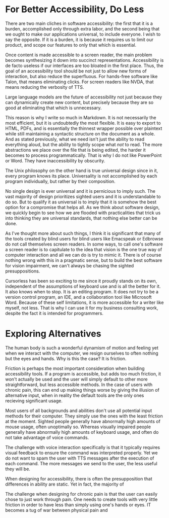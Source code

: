 # For Better Accessibility, Do Less

There are two main cliches in software accessibility: the first that it is a burden, accomplished only through extra labor, and the second being that we ought to make our applications universal, to include everyone. I wish to say the opposite. If it is a burden, it is because it requires us to limit our product, and scope our features to only that which is essential.

Once content is made accessible to a screen reader, the main problem becomes synthesizing it down into succinct representations. Accessibility is de facto useless if our interfaces are too bloated in the first place. Thus, the goal of an accessibility tool should be not just to allow new forms of interaction, but also reduce the superfluous. For hands-free software like Talon, that means eliminating clicks. For screen readers like NVDA, that means reducing the verbosity of TTS.

Large language models are the future of accessibility not just because they can dynamically create new content, but precisely because they are so good at eliminating that which is unnecessary.

This reason is why I write so much in Markdown. It is not necessarily the most efficient, but it is undoubtedly the most flexible. It is easy to export to HTML, PDFs, and is essentially the thinnest wrapper possible over plaintext while still maintaining a syntactic structure on the document as a whole. And as stated previously, what we need isn't just the ability to read everything aloud, but the ability to tightly scope what _not_ to read. The more abstractions we place over the file that is being edited, the harder it becomes to process programmatically. That is why I do not like PowerPoint or Word. They have inaccessibility by obscurity.

The Unix philosophy on the other hand is true universal design since in it, every program knows its place. Universality is not accomplished by each program individually, but rather by their composition.

No single design is ever universal and it is pernicious to imply such. The vast majority of design prioritizes sighted users and it is understandable to do so. But to qualify it as universal is to imply that it is somehow the best option for a compromise that helps all. As we think about software design, we quickly begin to see how we are flooded with practicalities that trick us into thinking they are universal standards, that nothing else better can be done.

As I've thought more about such things, I think it is significant that many of the tools created by blind users for blind users like Emacspeak or Edbrowse do not call themselves screen readers. In some ways, to call one's software a screen reader is to capitulate to the idea that vision is the one true way of computer interaction and all we can do is try to mimic it. There is of course nothing wrong with this in a pragmatic sense, but to build the best software for vision impairment, we can't always be chasing the sighted presuppositions.

Cursorless has been so exciting to me since it proudly stands on its own, independent of the assumptions of keyboard use and is all the better for it. It also knows when to stop. It is an editing program. It does not try to be a version control program, an IDE, and a collaboration tool like Microsoft Word. Because of these self limitations, it is more accessible for a writer like myself, not less. That is why I can use it for my business consulting work, despite the fact it is intended for programmers.

# Exploring Alternatives

The human body is such a wonderful dynamism of motion and feeling yet when we interact with the computer, we resign ourselves to often nothing but the eyes and hands. Why is this the case? It is friction.

Friction is perhaps the most important consideration when building accessibility tools. If a program is accessible, but adds too much friction, it won't actually be used and the user will simply default to other more straightforward, but less accessible methods. In the case of users with chronic pain, this can end up making things worse by giving the illusion of alternative input, when in reality the default tools are the only ones recieving significant usage.

Most users of all backgrounds and abilities don't use all potential input methods for their computer. They simply use the ones with the least friction at the moment. Sighted people generally have abnormally high amounts of mouse usage, often unoptimally so. Whereas visually impaired people generally have abnormally high amounts of keyboard usage, and often do not take advantage of voice commands.

The challenge with voice interaction specifically is that it typically requires visual feedback to ensure the command was interpreted properly. Yet we do not want to spam the user with TTS messages after the execution of each command. The more messages we send to the user, the less useful they will be.

When designing for accessibility, there is often the presupposition that differences in ability are static. Yet in fact, the majority of

The challenge when designing for chronic pain is that the user can easily chose to just work through pain. One needs to create tools with very little friction in order to have less than simply using one's hands or eyes. IT becomes a tug of war between physical pain and
